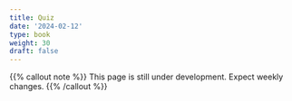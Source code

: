 ```yaml
---
title: Quiz
date: '2024-02-12'
type: book
weight: 30
draft: false
---
```


{{% callout note %}} This page is still under development. Expect weekly changes. {{% /callout %}}

